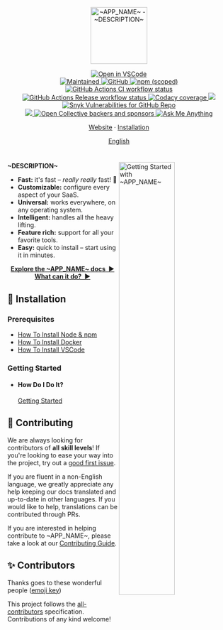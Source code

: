 <p align="center">
  <img
    width="128"
    src="https://raw.githubusercontent.com/~REPO~/master/resources/logo.png"
    alt="~APP_NAME~ - ~DESCRIPTION~"
  />
</p>

<p align="center">
  <a href="https://github1s.com/~REPO~" target="_blank">
    <img alt="Open in VSCode" src="https://open.vscode.dev/badges/open-in-vscode.svg"/>
  </a>
  <br/>
  <a href="https://github.com/~REPO~/graphs/commit-activity" target="_blank">
    <img alt="Maintained" src="https://img.shields.io/badge/Maintained%3F-yes-green.svg">
  </a>
  <a href="https://github.com/~REPO~/blob/master/LICENSE.md" target="_blank">
    <img alt="GitHub" src="https://img.shields.io/github/license/~REPO~?style=flat-square"/>
  </a>
  <a href="https://www.npmjs.com/package/@~APP_NAME~" target="_blank">
    <img alt="npm (scoped)" src="https://img.shields.io/npm/v/@~APP_NAME~?label=npm&style=flat-square"/>
  </a>
  <br/>
  <a href="https://github.com/~REPO~/actions" target="_blank">
    <img
      src="https://img.shields.io/github/workflow/status/~REPO~/CI/master?label=CI&style=flat-square"
      alt="GitHub Actions CI workflow status"/>
  </a>
  <a href="https://github.com/~REPO~/actions" target="_blank">
    <img
      src="https://img.shields.io/github/workflow/status/~REPO~/Release/master?label=Release&style=flat-square"
      alt="GitHub Actions Release workflow status"/>
  </a>
  <a href="https://www.codacy.com/gh/~REPO~/dashboard?utm_source=github.com&amp;utm_medium=referral&amp;utm_content=~REPO~&amp;utm_campaign=Badge_Grade" target="_blank">
    <img alt="Codacy coverage" src="https://img.shields.io/codacy/coverage/9d670d8cdbe243a5b722b5f9d644e406?style=flat-square"/>
  </a>
  <a href="https://www.codacy.com/gh/~REPO~/dashboard?utm_source=github.com&amp;utm_medium=referral&amp;utm_content=~REPO~&amp;utm_campaign=Badge_Grade" target="_blank">
    <img src="https://app.codacy.com/project/badge/Grade/9d670d8cdbe243a5b722b5f9d644e406"/>
  </a>
  <a href="https://github.com/~REPO~/security" target="_blank">
    <img alt="Snyk Vulnerabilities for GitHub Repo" src="https://img.shields.io/snyk/vulnerabilities/github/~REPO~?style=flat-square"/>
  </a>
  <br/>
  <a href="~HOMEPAGE~chat" target="_blank">
    <img src="https://img.shields.io/badge/slack-@~APP_NAME~-green.svg?logo=slack"/>
  </a>
  <a href="https://opencollective.com/~APP_NAME~" target="_blank">
    <img alt="Open Collective backers and sponsors" src="https://img.shields.io/opencollective/all/~APP_NAME~?style=flat-square"/>
  </a>
  <a href="https://github.com/~APP_NAME~/ama" target="_blank">
    <img alt="Ask Me Anything" src="https://img.shields.io/badge/Ask%20me-anything-1abc9c.svg"/>
  </a>
</p>

<p align="center">
  <a href="~HOMEPAGE~">Website</a>
  ·
  <a href="#🚀-installation">Installation</a>
</p>

<p align="center">
  <a href="https://github.com/~REPO~/blob/master/README.md"
    >English</a>
</p>

<h1></h1>

<img
  src="https://raw.githubusercontent.com/~REPO~/master/docs/en-US/demo.gif"
  alt="Getting Started with ~APP_NAME~"
  width="50%"
  align="right"
/>

**~DESCRIPTION~**

- **Fast:** it's fast – _really really_ fast! 🚀
- **Customizable:** configure every aspect of your SaaS.
- **Universal:** works everywhere, on any operating system.
- **Intelligent:** handles all the heavy lifting.
- **Feature rich:** support for all your favorite tools.
- **Easy:** quick to install – start using it in minutes.

<p align="center">
<a href="~HOMEPAGE~docs" target="_blank"><strong>Explore the ~APP_NAME~ docs&nbsp;&nbsp;▶</strong></a>
<br/>
<a href="~HOMEPAGE~" target="_blank"><strong>What can it do?&nbsp;&nbsp;▶</strong></a>
</p>

<a name="🚀-installation"></a>

## 🚀 Installation

### Prerequisites

- [How To Install Node & npm](https://nodejs.org/en/download/current/)
- [How To Install Docker](https://docs.docker.com/get-docker/)
- [How To Install VSCode](https://vscodium.com/#install)

### Getting Started

- #### How Do I Do It?

  [Getting Started](~HOMEPAGE~)

## 🤝 Contributing

We are always looking for contributors of **all skill levels**! If you're looking to ease your way into the project, try out a [good first issue](https://github.com/~REPO~/labels/🌱%20good%20first%20issue).

If you are fluent in a non-English language, we greatly appreciate any help keeping our docs translated and up-to-date in other languages. If you would like to help, translations can be contributed through PRs.

If you are interested in helping contribute to ~APP_NAME~, please take a look at our [Contributing Guide](https://github.com/~REPO~/blob/master/CONTRIBUTING.md).

## ✨ Contributors

Thanks goes to these wonderful people ([emoji key](https://allcontributors.org/docs/en/emoji-key))

<!-- ALL-CONTRIBUTORS-LIST:START - Do not remove or modify this section -->
<!-- ALL-CONTRIBUTORS-LIST:END -->

This project follows the [all-contributors](https://github.com/all-contributors/all-contributors) specification. Contributions of any kind welcome!

